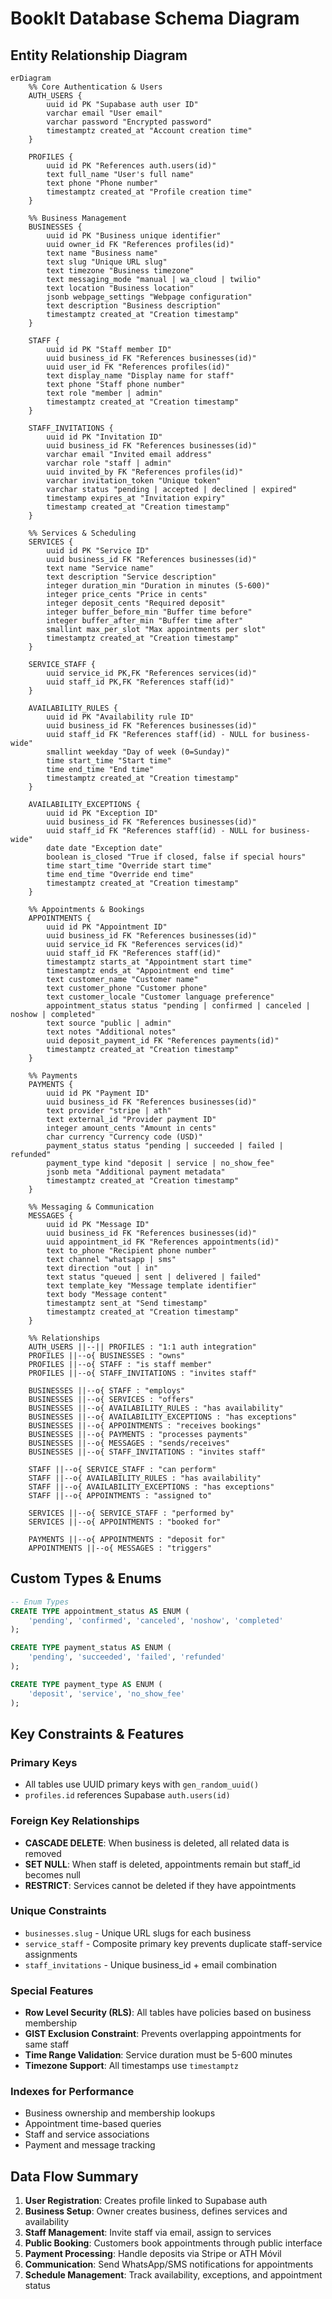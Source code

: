 # BookIt Database Schema Diagram

## Entity Relationship Diagram

```mermaid
erDiagram
    %% Core Authentication & Users
    AUTH_USERS {
        uuid id PK "Supabase auth user ID"
        varchar email "User email"
        varchar password "Encrypted password"
        timestamptz created_at "Account creation time"
    }

    PROFILES {
        uuid id PK "References auth.users(id)"
        text full_name "User's full name"
        text phone "Phone number"
        timestamptz created_at "Profile creation time"
    }

    %% Business Management
    BUSINESSES {
        uuid id PK "Business unique identifier"
        uuid owner_id FK "References profiles(id)"
        text name "Business name"
        text slug "Unique URL slug"
        text timezone "Business timezone"
        text messaging_mode "manual | wa_cloud | twilio"
        text location "Business location"
        jsonb webpage_settings "Webpage configuration"
        text description "Business description"
        timestamptz created_at "Creation timestamp"
    }

    STAFF {
        uuid id PK "Staff member ID"
        uuid business_id FK "References businesses(id)"
        uuid user_id FK "References profiles(id)"
        text display_name "Display name for staff"
        text phone "Staff phone number"
        text role "member | admin"
        timestamptz created_at "Creation timestamp"
    }

    STAFF_INVITATIONS {
        uuid id PK "Invitation ID"
        uuid business_id FK "References businesses(id)"
        varchar email "Invited email address"
        varchar role "staff | admin"
        uuid invited_by FK "References profiles(id)"
        varchar invitation_token "Unique token"
        varchar status "pending | accepted | declined | expired"
        timestamp expires_at "Invitation expiry"
        timestamp created_at "Creation timestamp"
    }

    %% Services & Scheduling
    SERVICES {
        uuid id PK "Service ID"
        uuid business_id FK "References businesses(id)"
        text name "Service name"
        text description "Service description"
        integer duration_min "Duration in minutes (5-600)"
        integer price_cents "Price in cents"
        integer deposit_cents "Required deposit"
        integer buffer_before_min "Buffer time before"
        integer buffer_after_min "Buffer time after"
        smallint max_per_slot "Max appointments per slot"
        timestamptz created_at "Creation timestamp"
    }

    SERVICE_STAFF {
        uuid service_id PK,FK "References services(id)"
        uuid staff_id PK,FK "References staff(id)"
    }

    AVAILABILITY_RULES {
        uuid id PK "Availability rule ID"
        uuid business_id FK "References businesses(id)"
        uuid staff_id FK "References staff(id) - NULL for business-wide"
        smallint weekday "Day of week (0=Sunday)"
        time start_time "Start time"
        time end_time "End time"
        timestamptz created_at "Creation timestamp"
    }

    AVAILABILITY_EXCEPTIONS {
        uuid id PK "Exception ID"
        uuid business_id FK "References businesses(id)"
        uuid staff_id FK "References staff(id) - NULL for business-wide"
        date date "Exception date"
        boolean is_closed "True if closed, false if special hours"
        time start_time "Override start time"
        time end_time "Override end time"
        timestamptz created_at "Creation timestamp"
    }

    %% Appointments & Bookings
    APPOINTMENTS {
        uuid id PK "Appointment ID"
        uuid business_id FK "References businesses(id)"
        uuid service_id FK "References services(id)"
        uuid staff_id FK "References staff(id)"
        timestamptz starts_at "Appointment start time"
        timestamptz ends_at "Appointment end time"
        text customer_name "Customer name"
        text customer_phone "Customer phone"
        text customer_locale "Customer language preference"
        appointment_status status "pending | confirmed | canceled | noshow | completed"
        text source "public | admin"
        text notes "Additional notes"
        uuid deposit_payment_id FK "References payments(id)"
        timestamptz created_at "Creation timestamp"
    }

    %% Payments
    PAYMENTS {
        uuid id PK "Payment ID"
        uuid business_id FK "References businesses(id)"
        text provider "stripe | ath"
        text external_id "Provider payment ID"
        integer amount_cents "Amount in cents"
        char currency "Currency code (USD)"
        payment_status status "pending | succeeded | failed | refunded"
        payment_type kind "deposit | service | no_show_fee"
        jsonb meta "Additional payment metadata"
        timestamptz created_at "Creation timestamp"
    }

    %% Messaging & Communication
    MESSAGES {
        uuid id PK "Message ID"
        uuid business_id FK "References businesses(id)"
        uuid appointment_id FK "References appointments(id)"
        text to_phone "Recipient phone number"
        text channel "whatsapp | sms"
        text direction "out | in"
        text status "queued | sent | delivered | failed"
        text template_key "Message template identifier"
        text body "Message content"
        timestamptz sent_at "Send timestamp"
        timestamptz created_at "Creation timestamp"
    }

    %% Relationships
    AUTH_USERS ||--|| PROFILES : "1:1 auth integration"
    PROFILES ||--o{ BUSINESSES : "owns"
    PROFILES ||--o{ STAFF : "is staff member"
    PROFILES ||--o{ STAFF_INVITATIONS : "invites staff"
    
    BUSINESSES ||--o{ STAFF : "employs"
    BUSINESSES ||--o{ SERVICES : "offers"
    BUSINESSES ||--o{ AVAILABILITY_RULES : "has availability"
    BUSINESSES ||--o{ AVAILABILITY_EXCEPTIONS : "has exceptions"
    BUSINESSES ||--o{ APPOINTMENTS : "receives bookings"
    BUSINESSES ||--o{ PAYMENTS : "processes payments"
    BUSINESSES ||--o{ MESSAGES : "sends/receives"
    BUSINESSES ||--o{ STAFF_INVITATIONS : "invites staff"

    STAFF ||--o{ SERVICE_STAFF : "can perform"
    STAFF ||--o{ AVAILABILITY_RULES : "has availability"
    STAFF ||--o{ AVAILABILITY_EXCEPTIONS : "has exceptions"
    STAFF ||--o{ APPOINTMENTS : "assigned to"

    SERVICES ||--o{ SERVICE_STAFF : "performed by"
    SERVICES ||--o{ APPOINTMENTS : "booked for"

    PAYMENTS ||--o{ APPOINTMENTS : "deposit for"
    APPOINTMENTS ||--o{ MESSAGES : "triggers"
```

## Custom Types & Enums

```sql
-- Enum Types
CREATE TYPE appointment_status AS ENUM (
    'pending', 'confirmed', 'canceled', 'noshow', 'completed'
);

CREATE TYPE payment_status AS ENUM (
    'pending', 'succeeded', 'failed', 'refunded'
);

CREATE TYPE payment_type AS ENUM (
    'deposit', 'service', 'no_show_fee'
);
```

## Key Constraints & Features

### Primary Keys
- All tables use UUID primary keys with `gen_random_uuid()`
- `profiles.id` references Supabase `auth.users(id)`

### Foreign Key Relationships
- **CASCADE DELETE**: When business is deleted, all related data is removed
- **SET NULL**: When staff is deleted, appointments remain but staff_id becomes null
- **RESTRICT**: Services cannot be deleted if they have appointments

### Unique Constraints
- `businesses.slug` - Unique URL slugs for each business
- `service_staff` - Composite primary key prevents duplicate staff-service assignments
- `staff_invitations` - Unique business_id + email combination

### Special Features
- **Row Level Security (RLS)**: All tables have policies based on business membership
- **GIST Exclusion Constraint**: Prevents overlapping appointments for same staff
- **Time Range Validation**: Service duration must be 5-600 minutes
- **Timezone Support**: All timestamps use `timestamptz`

### Indexes for Performance
- Business ownership and membership lookups
- Appointment time-based queries
- Staff and service associations
- Payment and message tracking

## Data Flow Summary

1. **User Registration**: Creates profile linked to Supabase auth
2. **Business Setup**: Owner creates business, defines services and availability
3. **Staff Management**: Invite staff via email, assign to services
4. **Public Booking**: Customers book appointments through public interface
5. **Payment Processing**: Handle deposits via Stripe or ATH Móvil
6. **Communication**: Send WhatsApp/SMS notifications for appointments
7. **Schedule Management**: Track availability, exceptions, and appointment status